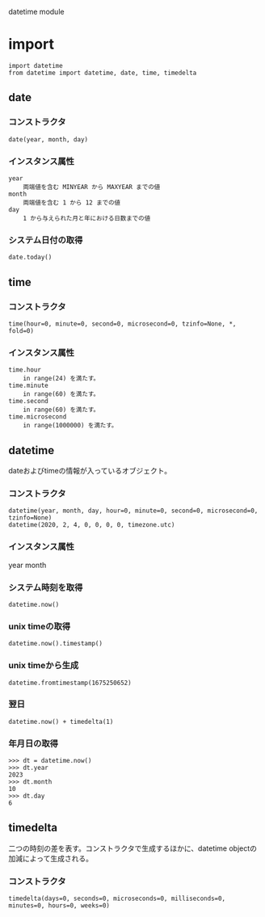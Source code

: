 datetime module

# import

    import datetime
    from datetime import datetime, date, time, timedelta

## date
### コンストラクタ

    date(year, month, day)

### インスタンス属性

    year
        両端値を含む MINYEAR から MAXYEAR までの値
    month
        両端値を含む 1 から 12 までの値
    day
        1 から与えられた月と年における日数までの値

### システム日付の取得

    date.today()

## time
### コンストラクタ

    time(hour=0, minute=0, second=0, microsecond=0, tzinfo=None, *, fold=0)

### インスタンス属性

    time.hour
        in range(24) を満たす。
    time.minute
        in range(60) を満たす。
    time.second
        in range(60) を満たす。
    time.microsecond
        in range(1000000) を満たす。

## datetime
dateおよびtimeの情報が入っているオブジェクト。

### コンストラクタ

    datetime(year, month, day, hour=0, minute=0, second=0, microsecond=0, tzinfo=None)
    datetime(2020, 2, 4, 0, 0, 0, 0, timezone.utc)

### インスタンス属性

year
month

### システム時刻を取得

    datetime.now()

### unix timeの取得

    datetime.now().timestamp()

### unix timeから生成

    datetime.fromtimestamp(1675250652)

### 翌日

    datetime.now() + timedelta(1)

### 年月日の取得

    >>> dt = datetime.now()
    >>> dt.year
    2023
    >>> dt.month
    10
    >>> dt.day
    6

## timedelta
二つの時刻の差を表す。コンストラクタで生成するほかに、datetime objectの加減によって生成される。

### コンストラクタ

    timedelta(days=0, seconds=0, microseconds=0, milliseconds=0, minutes=0, hours=0, weeks=0)
